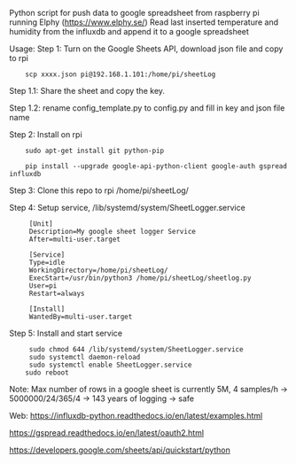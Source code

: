Python script for push data to google spreadsheet from raspberry pi running Elphy (https://www.elphy.se/) 
Read last inserted temperature and humidity from the influxdb and append it to a google spreadsheet

Usage: 
Step 1: Turn on the Google Sheets API, download json file and copy to rpi
        
        scp xxxx.json pi@192.168.1.101:/home/pi/sheetLog

Step 1.1: Share the sheet and copy the key.

Step 1.2: rename config_template.py to config.py and fill in key and json file name

Step 2: Install on rpi

        sudo apt-get install git python-pip

        pip install --upgrade google-api-python-client google-auth gspread influxdb

Step 3: Clone this repo to rpi /home/pi/sheetLog/
        
Step 4: Setup service, /lib/systemd/system/SheetLogger.service 

         [Unit]
         Description=My google sheet logger Service
         After=multi-user.target

         [Service]
         Type=idle
         WorkingDirectory=/home/pi/sheetLog/
         ExecStart=/usr/bin/python3 /home/pi/sheetLog/sheetlog.py
         User=pi
         Restart=always

         [Install]
         WantedBy=multi-user.target
         
Step 5: Install and start service

         sudo chmod 644 /lib/systemd/system/SheetLogger.service
         sudo systemctl daemon-reload
         sudo systemctl enable SheetLogger.service
        sudo reboot
        
Note:
Max number of rows in a google sheet is currently 5M, 4 samples/h -> 5000000/24/365/4 -> 143 years of logging -> safe

Web:
https://influxdb-python.readthedocs.io/en/latest/examples.html

https://gspread.readthedocs.io/en/latest/oauth2.html

https://developers.google.com/sheets/api/quickstart/python


